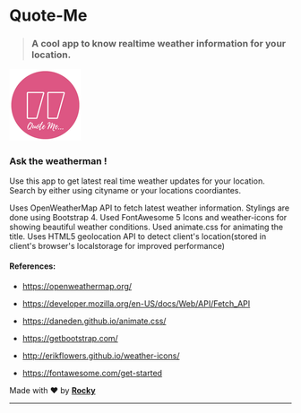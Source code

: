 # Quote-Me

> ### A cool app to know realtime weather information for your location.

![Weatherman](favicon.png)

### **Ask the weatherman !**

Use this app to get latest real time weather updates for your location.
Search by either using cityname or your locations coordiantes.

Uses OpenWeatherMap API to fetch latest weather information. Stylings are done using Bootstrap 4.
Used FontAwesome 5 Icons and weather-icons for showing beautiful weather conditions.
Used animate.css for animating the title.
Uses HTML5 geolocation API to detect client's location(stored in client's browser's localstorage for improved performance)

#### References:

* https://openweathermap.org/

* https://developer.mozilla.org/en-US/docs/Web/API/Fetch_API

* https://daneden.github.io/animate.css/

* https://getbootstrap.com/

* http://erikflowers.github.io/weather-icons/

* https://fontawesome.com/get-started

Made with ️❤︎ by **[Rocky](https://rocky93.github.io/ "Abhijeet Saxena")**

---
